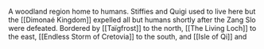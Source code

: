 
A woodland region home to humans. Stiffies and Quigi used to live here but the [[Dimonaé Kingdom]] expelled all but humans shortly after the Zang Slo were defeated. Bordered by [[Taïgfrost]] to the north, [[The Living Loch]] to the east, [[Endless Storm of Cretovia]] to the south, and [[Isle of Qi]] and 